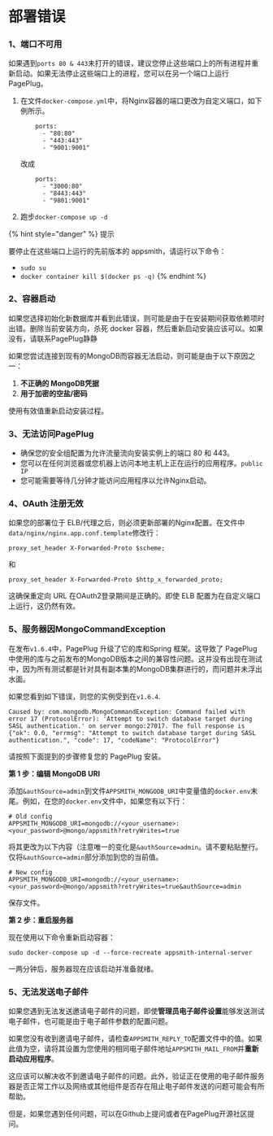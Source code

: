# 部署错误

### 1、端口不可用 <a href="#ports-unavailable" id="ports-unavailable"></a>

如果遇到`ports 80 & 443`未打开的错误，建议您停止这些端口上的所有进程并重新启动。如果无法停止这些端口上的进程，您可以在另一个端口上运行 PagePlug。

1.  在文件`docker-compose.yml`中，将Nginx容器的端口更改为自定义端口，如下例所示。

    ```
        ports:
          - "80:80"
          - "443:443"
          - "9001:9001"
    ```

    改成

    ```
        ports:
          - "3000:80"
          - "8443:443"
          - "9801:9001"
    ```
2. 跑步`docker-compose up -d`

{% hint style="danger" %}
提示

要停止在这些端口上运行的先前版本的 appsmith，请运行以下命令：

* `sudo su`
* `docker container kill $(docker ps -q)`
{% endhint %}



### 2、容器启动 <a href="#containers-failed-to-start" id="containers-failed-to-start"></a>

如果您选择初始化新数据库并看到此错误，则可能是由于在安装期间获取依赖项时出错。删除当前安装方向，杀死 docker 容器，然后重新启动安装应该可以。如果没有，请联系PagePlug静静

如果您尝试连接到现有的MongoDB而容器无法启动，则可能是由于以下原因之一：

1. **不正确的 MongoDB凭据**
2. **用于加密的空盐/密码**

使用有效值重新启动安装过程。



### 3、无法访问PagePlug <a href="#unable-to-access-appsmith" id="unable-to-access-appsmith"></a>

* 确保您的安全组配置为允许流量流向安装实例上的端口 80 和 443。
* 您可以在任何浏览器或您机器上访问本地主机上正在运行的应用程序。`public IP`
* 您可能需要等待几分钟才能访问应用程序以允许Nginx启动。

### &#x20;<a href="#oauth-sign-up-not-working" id="oauth-sign-up-not-working"></a>

### 4、OAuth 注册无效 <a href="#oauth-sign-up-not-working" id="oauth-sign-up-not-working"></a>

如果您的部署位于 ELB/代理之后，则必须更新部署的Nginx配置。在文件中`data/nginx/nginx.app.conf.template`修改行：

```
proxy_set_header X-Forwarded-Proto $scheme;
```

和

```
proxy_set_header X-Forwarded-Proto $http_x_forwarded_proto;
```

这确保重定向 URL 在OAuth2登录期间是正确的。即使 ELB 配置为在自定义端口上运行，这仍然有效。



### 5、服务器因MongoCommandException <a href="#server-not-booting-because-of-mongocommandexception" id="server-not-booting-because-of-mongocommandexception"></a>

在发布`v1.6.4`中，PagePlug 升级了它的库和Spring 框架。这导致了 PagePlug 中使用的库与之前发布的MongoDB版本之间的兼容性问题。这并没有出现在测试中，因为所有测试都是针对具有副本集的MongoDB集群进行的，而问题并未浮出水面。

如果您看到如下错误，则您的实例受到在`v1.6.4`.

```
Caused by: com.mongodb.MongoCommandException: Command failed with error 17 (ProtocolError): 'Attempt to switch database target during SASL authentication.' on server mongo:27017. The full response is {"ok": 0.0, "errmsg": "Attempt to switch database target during SASL authentication.", "code": 17, "codeName": "ProtocolError"}
```

请按照下面提到的步骤修复您的 PagePlug 安装。

&#x20;   **第 1 步：编辑 MongoDB URI**

添加`&authSource=admin`到文件`APPSMITH_MONGODB_URI`中变量值的`docker.env`末尾。例如，在您的`docker.env`文件中，如果您有以下行：

```
# Old config
APPSMITH_MONGODB_URI=mongodb://<your_username>:<your_password>@mongo/appsmith?retryWrites=true
```

将其更改为以下内容（注意唯一的变化是`&authSource=admin`。请不要粘贴整行。仅将`&authSource=admin`部分添加到您的当前值。

```
# New config
APPSMITH_MONGODB_URI=mongodb://<your_username>:<your_password>@mongo/appsmith?retryWrites=true&authSource=admin
```

保存文件。



&#x20;   **第 2 步：重启服务器**

现在使用以下命令重新启动容器：

```
sudo docker-compose up -d --force-recreate appsmith-internal-server
```

一两分钟后，服务器现在应该启动并准备就绪。

### &#x20;<a href="#unable-to-send-emails" id="unable-to-send-emails"></a>

### 5、无法发送电子邮件 <a href="#unable-to-send-emails" id="unable-to-send-emails"></a>

如果您遇到无法发送邀请电子邮件的问题，即使**管理员电子邮件设置**能够发送测试电子邮件，也可能是由于电子邮件参数的配置问题。

如果您没有收到邀请电子邮件，请检查`APPSMITH_REPLY_TO`配置文件中的值。如果此值为空，请将其设置为您使用的相同电子邮件地址`APPSMITH_MAIL_FROM`并**重新启动应用程序**。

这应该可以解决收不到邀请电子邮件的问题。此外，验证正在使用的电子邮件服务器是否正常工作以及网络或其他组件是否存在阻止电子邮件发送的问题可能会有所帮助。

但是，如果您遇到任何问题，可以在Github上提问或者在PagePlug开源社区提问。

### &#x20;<a href="#server-shuts-down-with-schema-mismatch-error" id="server-shuts-down-with-schema-mismatch-error"></a>

### &#x20;<a href="#server-shuts-down-with-schema-mismatch-error" id="server-shuts-down-with-schema-mismatch-error"></a>
